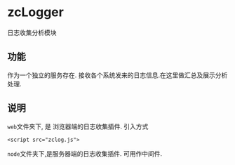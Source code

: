 # zcLogger
日志收集分析模块


## 功能

作为一个独立的服务存在.
接收各个系统发来的日志信息.在这里做汇总及展示分析处理.


## 说明

`web`文件夹下, 是 浏览器端的日志收集插件.
引入方式
```
<script src="zclog.js">
```

`node`文件夹下,是服务器端的日志收集插件. 可用作中间件.